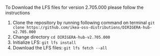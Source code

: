 To Download the LFS files for version 2.705.000 please follow the instructions

1. Clone the repository by running following command on terminal `git clone https://github.com/ikea-oss-distributions/DIRIGERA-hub-v2.705.000`
2. Change directory `cd DIRIGERA-hub-v2.705.000`
3. Initialize LFS: `git lfs install`
4. Download the LFS files: `git lfs fetch --all`
